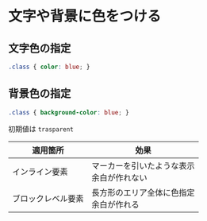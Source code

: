 # 文字や背景に色をつける

## 文字色の指定

```css
.class { color: blue; }
```

## 背景色の指定

```css
.class { background-color: blue; }
```

初期値は `trasparent`

|適用箇所|効果|
|--|--|
|インライン要素|マーカーを引いたような表示<br>余白が作れない|
|ブロックレベル要素|長方形のエリア全体に色指定<br>余白が作れる|
